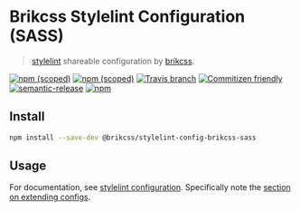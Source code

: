 # Brikcss Stylelint Configuration (SASS)

> [stylelint](https://stylelint.io) shareable configuration by [brikcss](https://github.com/brikcss/).

[![npm (scoped)](https://img.shields.io/npm/v/@brikcss/stylelint-config-brikcss-sass.svg?style=flat-square)](https://www.npmjs.com/package/@brikcss/stylelint-config-brikcss-sass
) [![npm (scoped)](https://img.shields.io/npm/dm/@brikcss/stylelint-config-brikcss-sass.svg?style=flat-square)](https://www.npmjs.com/package/@brikcss/stylelint-config-brikcss-sass
) [![Travis branch](https://img.shields.io/travis/rust-lang/rust/master.svg?style=flat-square&label=master)](https://github.com/brikcss/stylelint-config-brikcss-sass/tree/master
) [![Commitizen friendly](https://img.shields.io/badge/commitizen-friendly-brightgreen.svg?style=flat-square)](http://commitizen.github.io/cz-cli/
) [![semantic-release](https://img.shields.io/badge/%20%20%F0%9F%93%A6%F0%9F%9A%80-semantic--release-e10079.svg?style=flat-square)](https://github.com/semantic-release/semantic-release
) [![npm](https://img.shields.io/npm/l/express.svg?style=flat-square)](https://choosealicense.com/licenses/mit/)

## Install

```bash
npm install --save-dev @brikcss/stylelint-config-brikcss-sass
```

## Usage

For documentation, see [stylelint configuration](https://stylelint.io/user-guide/configuration/). Specifically note the [section on extending configs](https://stylelint.io/user-guide/configuration/#extends).
